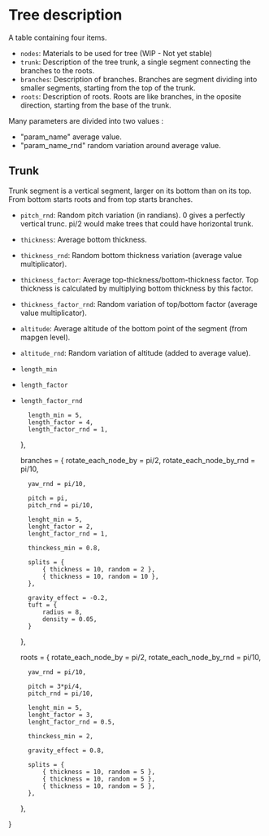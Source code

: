 # Tree description

A table containing four items.

* `nodes`: Materials to be used for tree (WIP - Not yet stable)
* `trunk`: Description of the tree trunk, a single segment connecting the
branches to the roots.
* `branches`: Description of branches. Branches are segment dividing into
smaller segments, starting from the top of the trunk.
* `roots`: Description of roots. Roots are like branches, in the oposite
direction, starting from the base of the trunk.

Many parameters are divided into two values :
* "param_name" average value.
* "param_name_rnd" random variation around average value.

## Trunk

Trunk segment is a vertical segment, larger on its bottom than on its top.
From bottom starts roots and from top starts branches.

* `pitch_rnd`: Random pitch variation (in randians). 0 gives a perfectly
vertical trunc. pi/2 would make trees that could have horizontal trunk.
* `thickness`: Average bottom thickness.
* `thickness_rnd`: Random bottom thickness variation (average value
multiplicator).
* `thickness_factor`: Average top-thickness/bottom-thickness factor. Top
thickness is calculated by multiplying bottom thickness by this factor.
* `thickness_factor_rnd`: Random variation of top/bottom factor (average value
multiplicator).
* `altitude`: Average altitude of the bottom point of the segment (from mapgen
level).
* `altitude_rnd`: Random variation of altitude (added to average value).

* `length_min`
* `length_factor`
* `length_factor_rnd`

		length_min = 5,
		length_factor = 4,
		length_factor_rnd = 1,
	},

	branches = {
		rotate_each_node_by = pi/2,
		rotate_each_node_by_rnd = pi/10,

		yaw_rnd = pi/10,

		pitch = pi,
		pitch_rnd = pi/10,

		lenght_min = 5,
		lenght_factor = 2,
		lenght_factor_rnd = 1,

		thinckess_min = 0.8,

		splits = {
			{ thickness = 10, random = 2 },
			{ thickness = 10, random = 10 },
		},

		gravity_effect = -0.2,
		tuft = {
			radius = 8,
			density = 0.05,
		}
	},

	roots = {
		rotate_each_node_by = pi/2,
		rotate_each_node_by_rnd = pi/10,

		yaw_rnd = pi/10,

		pitch = 3*pi/4,
		pitch_rnd = pi/10,

		lenght_min = 5,
		lenght_factor = 3,
		lenght_factor_rnd = 0.5,

		thinckess_min = 2,

		gravity_effect = 0.8,

		splits = {
			{ thickness = 10, random = 5 },
			{ thickness = 10, random = 5 },
			{ thickness = 10, random = 5 },
		},
	},

}
